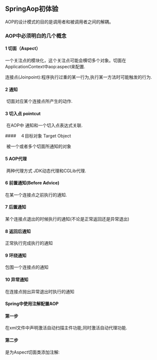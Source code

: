 ## SpringAop初体验

AOP的设计模式的目的是调用者和被调用者之间的解耦。

### AOP中必须明白的几个概念

#### 1 切面（Aspect）

​	一个关注点的模块化，这个关注点可能会横切多个对象。切面在ApplicationContext中aop:aspect来配置.

​	连接点(Joinpoint):程序执行过重的某一行为,执行某一方法时可能触发的行为.

#### 2 通知

​	切面对应某个连接点所产生的动作.

#### 3 切入点 pointcut

​	在AOP中 通知和一个切入点表达式关联.

####　４目标对象 Target Object

​	被一个或者多个切面所通知的对象

#### 5 AOP代理

​	两种代理方式 JDK动态代理和CGLib代理.

#### 6 前置通知(Before Advice)

在某一个连接点之前执行的通知.

#### 7 后置通知

某个连接点退出的时候执行的通知(不论是正常返回还是异常退出)

#### 8 返回后通知

正常执行完成执行的通知

#### 9 环绕通知

包围一个连接点的通知

#### 10 异常通知

在连接点抛出异常退出时执行的通知



#### Spring中使用注解配置AOP

#### 第一步

在xml文件中声明激活自动扫描主件功能,同时激活自动代理功能.

#### 第二步

 是为Aspect切面类添加注解:

　



​	
